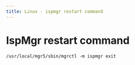 ```yaml
---
title: Linux - ispmgr restart command
---
```


<h1 class="header">IspMgr restart command</h1>

```code
/usr/local/mgr5/sbin/mgrctl -m ispmgr exit
```